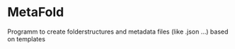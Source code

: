 # MetaFold
Programm to create folderstructures and metadata files (like .json ...) based on templates
